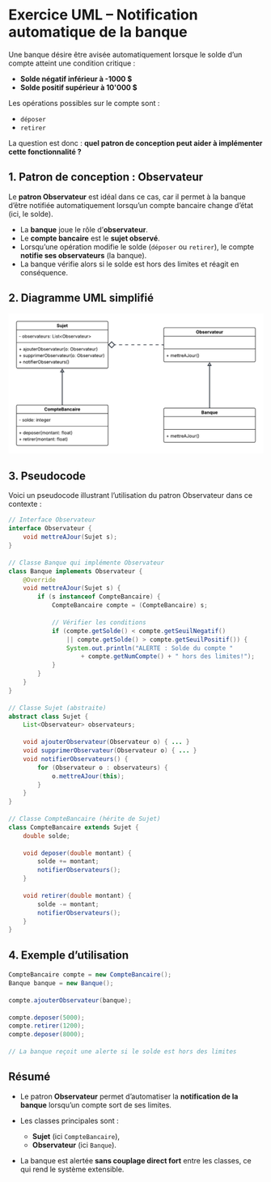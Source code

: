 # Exercice UML – Notification automatique de la banque

Une banque désire être avisée automatiquement lorsque le solde d’un compte atteint une condition critique :
- **Solde négatif inférieur à -1000 $**
- **Solde positif supérieur à 10'000 $**

Les opérations possibles sur le compte sont :
- `déposer`
- `retirer`

La question est donc : **quel patron de conception peut aider à implémenter cette fonctionnalité ?**

## 1. Patron de conception : Observateur

Le **patron Observateur** est idéal dans ce cas, car il permet à la banque d’être notifiée automatiquement lorsqu’un compte bancaire change d’état (ici, le solde).

- La **banque** joue le rôle d’**observateur**.
- Le **compte bancaire** est le **sujet observé**.
- Lorsqu’une opération modifie le solde (`déposer` ou `retirer`), le compte **notifie ses observateurs** (la banque).
- La banque vérifie alors si le solde est hors des limites et réagit en conséquence.

## 2. Diagramme UML simplifié

![Diagramme UML simplifié](image.png)

## 3. Pseudocode

Voici un pseudocode illustrant l’utilisation du patron Observateur dans ce contexte :

```java
// Interface Observateur
interface Observateur {
    void mettreAJour(Sujet s);
}

// Classe Banque qui implémente Observateur
class Banque implements Observateur {
    @Override
    void mettreAJour(Sujet s) {
        if (s instanceof CompteBancaire) {
            CompteBancaire compte = (CompteBancaire) s;

            // Vérifier les conditions
            if (compte.getSolde() < compte.getSeuilNegatif()
                || compte.getSolde() > compte.getSeuilPositif()) {
                System.out.println("ALERTE : Solde du compte "
                    + compte.getNumCompte() + " hors des limites!");
            }
        }
    }
}

// Classe Sujet (abstraite)
abstract class Sujet {
    List<Observateur> observateurs;

    void ajouterObservateur(Observateur o) { ... }
    void supprimerObservateur(Observateur o) { ... }
    void notifierObservateurs() {
        for (Observateur o : observateurs) {
            o.mettreAJour(this);
        }
    }
}

// Classe CompteBancaire (hérite de Sujet)
class CompteBancaire extends Sujet {
    double solde;

    void deposer(double montant) {
        solde += montant;
        notifierObservateurs();
    }

    void retirer(double montant) {
        solde -= montant;
        notifierObservateurs();
    }
}
```

## 4. Exemple d’utilisation

```java
CompteBancaire compte = new CompteBancaire();
Banque banque = new Banque();

compte.ajouterObservateur(banque);

compte.deposer(5000);
compte.retirer(1200);
compte.deposer(8000);

// La banque reçoit une alerte si le solde est hors des limites
```

## Résumé

* Le patron **Observateur** permet d’automatiser la **notification de la banque** lorsqu’un compte sort de ses limites.
* Les classes principales sont :

  * **Sujet** (ici `CompteBancaire`),
  * **Observateur** (ici `Banque`).
* La banque est alertée **sans couplage direct fort** entre les classes, ce qui rend le système extensible.
